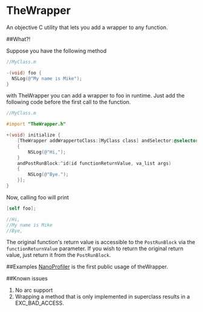 TheWrapper
==========

An objective C utility that lets you add a wrapper to any function.

##What?!

Suppose you have the following method
```objectivec
//MyClass.m

-(void) foo {
  NSLog(@"My name is Mike");
}
```

with TheWrapper you can add a wrapper to foo in runtime.
Just add the following code before the first call to the function.
```objectivec
//MyClass.m

#import "TheWrapper.h"

+(void) initialize {
    [TheWrapper addWrappertoClass:[MyClass class] andSelector:@selector(foo) withPreRunBlock:^(va_list args)
    {
        NSLog(@"Hi,");
    }
    andPostRunBlock:^id(id functionReturnValue, va_list args)
    {
        NSLog(@"Bye.");
    }];
}
```

Now, calling foo will print
```objectivec
[self foo];

//Hi,
//My name is Mike
//Bye,
```

The original function's return value is accessible to the `PostRunBlock` via the `functionReturnValue` parameter.
If you wish to return the original return value, just return it from the `PostRunBlock`.

##Examples
[NanoProfiler](https://github.com/tomersh/NanoProfiler) is the first public usage of theWrapper. 

##Known issues

1. No arc support
2. Wrapping a method that is only implemented in superclass results in a EXC_BAD_ACCESS.
